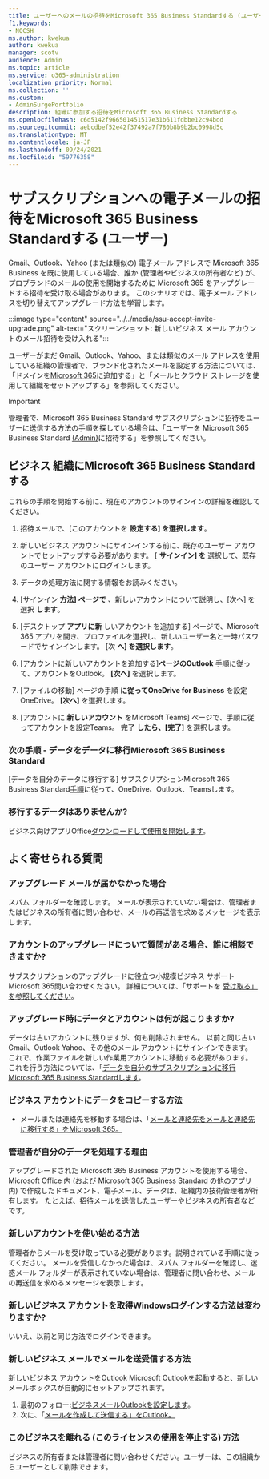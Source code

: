 ```yaml
---
title: ユーザーへのメールの招待をMicrosoft 365 Business Standardする (ユーザー)
f1.keywords:
- NOCSH
ms.author: kwekua
author: kwekua
manager: scotv
audience: Admin
ms.topic: article
ms.service: o365-administration
localization_priority: Normal
ms.collection: ''
ms.custom:
- AdminSurgePortfolio
description: 組織に参加する招待をMicrosoft 365 Business Standardする
ms.openlocfilehash: c6d5142f966501451517e31b611fdbbe12c94bdd
ms.sourcegitcommit: aebcdbef52e42f37492a7f780b8b9b2bc0998d5c
ms.translationtype: MT
ms.contentlocale: ja-JP
ms.lasthandoff: 09/24/2021
ms.locfileid: "59776358"
---
```

# <a name="accept-an-email-invitation-to-a-microsoft-365-business-standard-subscription-user"></a>サブスクリプションへの電子メールの招待をMicrosoft 365 Business Standardする (ユーザー)

Gmail、Outlook、Yahoo (または類似の) 電子メール アドレスで Microsoft 365 Business を既に使用している場合、誰か (管理者やビジネスの所有者など) が、プロブランドのメールの使用を開始するために Microsoft 365 をアップグレードする招待を受け取る場合があります。  このシナリオでは、電子メール アドレスを切り替えてアップグレード方法を学習します。

:::image type="content" source="../../media/ssu-accept-invite-upgrade.png" alt-text="スクリーンショット: 新しいビジネス メール アカウントのメール招待を受け入れる":::

ユーザーがまだ Gmail、Outlook、Yahoo、または類似のメール アドレスを使用している組織の管理者で、ブランド化されたメールを設定する方法については、「ドメインを[Microsoft 365](../setup/add-domain.md)に追加する」と「メールとクラウド ストレージを使用して組織をセットアップ[](../setup/setup-business-standard.md#finish-setting-up)する」を参照してください。

> [!IMPORTANT]
> 管理者で、Microsoft 365 Business Standard サブスクリプションに招待をユーザーに送信する方法の手順を探している場合は、「ユーザーを Microsoft 365 Business Standard [(Admin)](admin-invite-business-standard.md)に招待する」を参照してください。

## <a name="join-a-business-microsoft-365-business-standard-organization"></a>ビジネス 組織にMicrosoft 365 Business Standardする

これらの手順を開始する前に、現在のアカウントのサインインの詳細を確認してください。

1. 招待メールで、[このアカウントを **設定する] を選択します**。

2. 新しいビジネス アカウントにサインインする前に、既存のユーザー アカウントでセットアップする必要があります。 [ **サインイン] を** 選択して、既存のユーザー アカウントにログインします。

3. データの処理方法に関する情報をお読みください。

4. [サインイン **方法] ページで** 、新しいアカウントについて説明し、[次へ] を選択 **します**。

5. [デスクトップ **アプリに新** しいアカウントを追加する] ページで、Microsoft 365 アプリを開き、プロファイルを選択し、新しいユーザー名と一時パスワードでサインインします。 [次 **へ] を選択します**。

6. [アカウントに新しいアカウントを追加する]**ページのOutlook** 手順に従って、アカウントをOutlook。 **[次へ]** を選択します。

7. [ファイルの移動] ページの手順 **に従ってOneDrive for Business** を設定OneDrive。 **[次へ]** を選択します。

8. [アカウントに **新しいアカウント** をMicrosoft Teams] ページで、手順に従ってアカウントを設定Teams。 完了 **したら、[完了]** を選択します。

### <a name="next-steps---migrate-your-data-to-microsoft-365-business-standard"></a>次の手順 - データをデータに移行Microsoft 365 Business Standard

[データを自分のデータに移行する] サブスクリプションMicrosoft 365 Business Standard[手順](migrate-data-business-standard.md)に従って、OneDrive、Outlook、Teamsします。

### <a name="no-data-to-migrate"></a>移行するデータはありませんか?

ビジネス向けアプリOffice[ダウンロードして使用を開始します](https://support.microsoft.com/office/install-office-apps-from-office-365-dcf2d841-dac7-455b-9a77-fc8f7ee92702)。

## <a name="frequently-asked-questions"></a>よく寄せられる質問

### <a name="i-didnt-receive-an-upgrade-email"></a>アップグレード メールが届かなかった場合

スパム フォルダーを確認します。 メールが表示されていない場合は、管理者またはビジネスの所有者に問い合わせ、メールの再送信を求めるメッセージを表示します。

### <a name="i-have-a-question-about-upgrading-my-account-who-can-i-talk-to"></a>アカウントのアップグレードについて質問がある場合、誰に相談できますか?

サブスクリプションのアップグレードに役立つ小規模ビジネス サポートMicrosoft 365問い合わせください。 詳細については、「サポートを [受け取る」を参照してください](../../business-video/get-help-support.md)。

### <a name="what-happens-to-my-data-and-account-when-i-upgrade"></a>アップグレード時にデータとアカウントは何が起こりますか?

データは古いアカウントに残りますが、何も削除されません。  以前と同じ古い Gmail、Outlook Yahoo、その他のメール アカウントにサインインできます。 これで、作業ファイルを新しい作業用アカウントに移動する必要があります。 これを行う方法については、「[データを自分のサブスクリプションに移行Microsoft 365 Business Standardします](migrate-data-business-standard.md)。

### <a name="how-can-i-copy-data-to-my-business-account"></a>ビジネス アカウントにデータをコピーする方法

<!--- For steps on copying your data from your old OneDrive account to your new OneDrive for business account, check out: [Migrate data to my Microsoft 365 Business Standard subscription](migrate-data-business-standard.md).-->
- メールまたは連絡先を移動する場合は、「[メールと連絡先をメールと連絡先に移行する」をMicrosoft 365。](../setup/migrate-email-and-contacts-admin.md)

### <a name="why-does-it-say-my-admin-now-handles-my-data"></a>管理者が自分のデータを処理する理由

アップグレードされた Microsoft 365 Business アカウントを使用する場合、Microsoft Office 内 (および Microsoft 365 Business Standard の他のアプリ内) で作成したドキュメント、電子メール、データは、組織内の技術管理者が所有します。 たとえば、招待メールを送信したユーザーやビジネスの所有者などです。

### <a name="how-do-i-get-started-with-my-new-account"></a>新しいアカウントを使い始める方法

管理者からメールを受け取っている必要があります。説明されている手順に従ってください。 メールを受信しなかった場合は、スパム フォルダーを確認し、迷惑メール フォルダーが表示されていない場合は、管理者に問い合わせ、メールの再送信を求めるメッセージを表示します。

### <a name="does-the-way-i-login-to-windows-change-when-i-get-a-new-business-account"></a>新しいビジネス アカウントを取得Windowsログインする方法は変わりますか?

いいえ、以前と同じ方法でログインできます。

### <a name="how-can-i-send-and-receive-emails-with-my-new-business-email"></a>新しいビジネス メールでメールを送受信する方法

新しいビジネス アカウントをOutlook Microsoft Outlookを起動すると、新しいメールボックスが自動的にセットアップされます。

1. 最初のフォロー:[ビジネスメールOutlookを設定します](../../business-video/setup-outlook.md)。
2. 次に、「[メールを作成して送信する」をOutlook。](https://support.microsoft.com/office/create-and-send-email-in-outlook-19c32deb-08b6-4f90-a211-02bc5f77f360)

### <a name="how-can-i-leave-this-business-and-stop-using-this-license"></a>このビジネスを離れる (このライセンスの使用を停止する) 方法

ビジネスの所有者または管理者に問い合わせください。ユーザーは、この組織からユーザーとして削除できます。

<!--1. Open any of your Microsoft 365 apps, like Word, Excel or PowerPoint, select your profile icon and then **Sign in with a different account**. Follow the steps and choose **Next** to set up Outlook.

2. Open Outlook, enter your new email address, and select **Connect**. Follow the steps and choose **Next** to set up OneDrive.

3. Select the OneDrive cloud icon from your taskbar and follow the steps to move your files to your new OneDrive for Business folder. Select **Next** to set up Microsoft Teams.

4. Open Teams, select your profile icon, and then **Add work or school account**. Follow the steps to add your new account to Teams. Select **I'm done** when Teams is set up.-->
